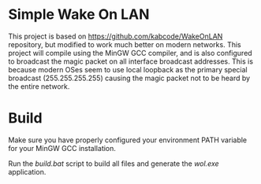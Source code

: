 # Simple Wake On LAN
 This project is based on https://github.com/kabcode/WakeOnLAN repository, but modified to work much better on modern networks. This project will compile using the MinGW GCC compiler, and is also configured to broadcast the magic packet on all interface broadcast addresses. This is because modern OSes seem to use local loopback as the primary special broadcast (255.255.255.255) causing the magic packet not to be heard by the entire network.
 
 
 # Build
 
 Make sure you have properly configured your environment PATH variable for your MinGW GCC installation.
 
 Run the *build.bat* script to build all files and generate the *wol.exe* application.
